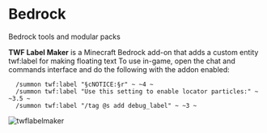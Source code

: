 # Bedrock
Bedrock tools and modular packs

**TWF Label Maker** is a Minecraft Bedrock add-on that adds a custom entity twf:label for making floating text
To use in-game, open the chat and commands interface and do the following with the addon enabled:
```
  /summon twf:label "§cNOTICE:§r" ~ ~4 ~
  /summon twf:label "Use this setting to enable locator particles:" ~ ~3.5 ~
  /summon twf:label "/tag @s add debug_label" ~ ~3 ~
```
![twflabelmaker](https://user-images.githubusercontent.com/2847385/147890753-12333e8b-06e8-4418-9c21-9efd84a23ccb.png)

